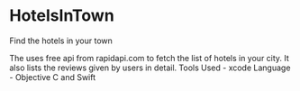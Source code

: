 # HotelsInTown
Find the hotels in your town

The uses free api from rapidapi.com to fetch the list of hotels in your city. It also lists the reviews given by users in detail.
Tools Used - xcode
Language - Objective C and Swift
